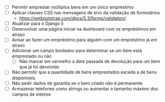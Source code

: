 - [ ] Permitir emprestar múltiplos bens em um único empréstimo
- [ ] Aplicar classes CSS nas mensagens de erro da validação de formulários
    - <https://getbootstrap.com/docs/5.3/forms/validation/>
- [ ] Atualizar para o Django 5
- [ ] Desenvolver uma página inicial na dashboard com os empréstimos em atraso
- [ ] Avisar ao fazer um empréstimo para alguém com um empréstimo já em atraso
- [ ] Adicionar um campo booleano para determinar se um bem está emprestado ou não
    - [ ] Não marcar em vermelho a data passada de devolução para um bem que já foi devolvido
- [ ] Não permitir que a quantidade de bens emprestados exceda a de bens disponíveis
- [ ] Não pedir dados de garantia se o bem criado não é permanente
- [ ] Armazenar telefones como strings ou aumentar o tamanho máximo dos campos de inteiros
